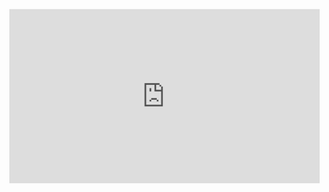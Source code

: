 <iframe width="560" height="315" src="https://www.youtube.com/embed/OTinPkKCgng](https://www.youtube.com/watch?v=I-KuCngCJWg" frameborder="0" allowfullscreen></iframe>
